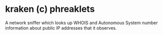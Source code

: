 # kraken (c) phreaklets
A network sniffer which looks up WHOIS and Autonomous System number information about public IP addresses that it observes.
